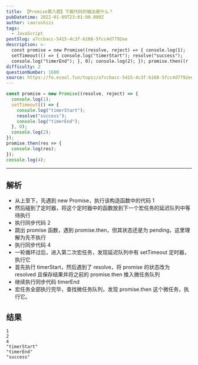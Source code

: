 ```yaml
---
title: 【Promise第八题】下面代码的输出是什么？
pubDatetime: 2022-01-09T23:01:00.000Z
author: caorushizi
tags:
  - JavaScript
postSlug: a7ccbacc-5415-4c3f-b168-5fcc4d7792ee
description: >-
  const promise = new Promise((resolve, reject) => { console.log(1);
  setTimeout(() => { console.log("timerStart"); resolve("success");
  console.log("timerEnd"); }, 0); console.log(2); }); promise.then((r
difficulty: 2
questionNumber: 1600
source: https://fe.ecool.fun/topic/a7ccbacc-5415-4c3f-b168-5fcc4d7792ee
---
```


```js
const promise = new Promise((resolve, reject) => {
  console.log(1);
  setTimeout(() => {
    console.log("timerStart");
    resolve("success");
    console.log("timerEnd");
  }, 0);
  console.log(2);
});
promise.then(res => {
  console.log(res);
});
console.log(4);
```

---

## 解析

- 从上至下，先遇到 new Promise，执行该构造函数中的代码 1
- 然后碰到了定时器，将这个定时器中的函数放到下一个宏任务的延迟队列中等待执行
- 执行同步代码 2
- 跳出 promise 函数，遇到 promise.then，但其状态还是为 pending，这里理解为先不执行
- 执行同步代码 4
- 一轮循环过后，进入第二次宏任务，发现延迟队列中有 setTimeout 定时器，执行它
- 首先执行 timerStart，然后遇到了 resolve，将 promise 的状态改为 resolved 且保存结果并将之前的 promise.then 推入微任务队列
- 继续执行同步代码 timerEnd
- 宏任务全部执行完毕，查找微任务队列，发现 promise.then 这个微任务，执行它。

## 结果

```
1
2
4
"timerStart"
"timerEnd"
"success"
```
